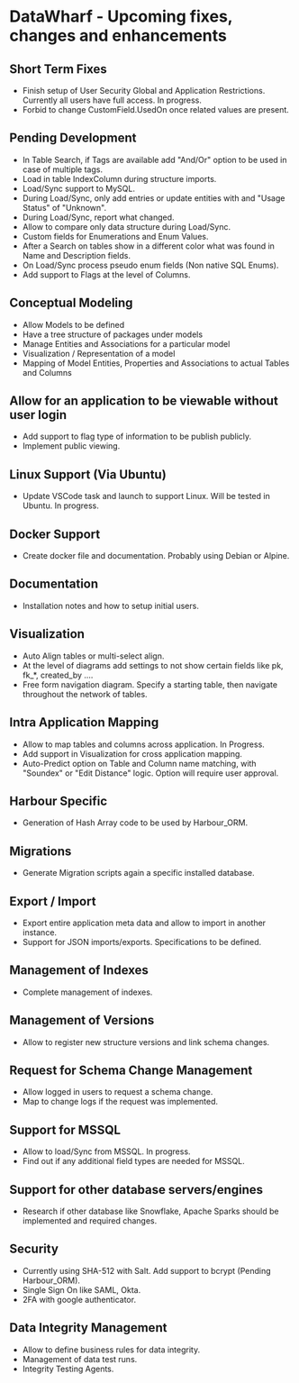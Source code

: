 # DataWharf - Upcoming fixes, changes and enhancements

## Short Term Fixes
- Finish setup of User Security Global and Application Restrictions. Currently all users have full access. In progress.
- Forbid to change CustomField.UsedOn once related values are present.

## Pending Development
- In Table Search, if Tags are available add "And/Or" option to be used in case of multiple tags.
- Load in table IndexColumn during structure imports.
- Load/Sync support to MySQL.
- During Load/Sync, only add entries or update entities with and "Usage Status" of "Unknown".
- During Load/Sync, report what changed.
- Allow to compare only data structure during Load/Sync.
- Custom fields for Enumerations and Enum Values.
- After a Search on tables show in a different color what was found in Name and Description fields.
- On Load/Sync process pseudo enum fields (Non native SQL Enums).
- Add support to Flags at the level of Columns.

## Conceptual Modeling
- Allow Models to be defined
- Have a tree structure of packages under models
- Manage Entities and Associations for a particular model
- Visualization / Representation of a model
- Mapping of Model Entities, Properties and Associations to actual Tables and Columns

## Allow for an application to be viewable without user login
- Add support to flag type of information to be publish publicly.
- Implement public viewing.

## Linux Support (Via Ubuntu)
- Update VSCode task and launch to support Linux. Will be tested in Ubuntu. In progress.

## Docker Support
- Create docker file and documentation. Probably using Debian or Alpine.

## Documentation
- Installation notes and how to setup initial users.

## Visualization
- Auto Align tables or multi-select align.
- At the level of diagrams add settings to not show certain fields like pk, fk_*, created_by ....
- Free form navigation diagram. Specify a starting table, then navigate throughout the network of tables.

## Intra Application Mapping
- Allow to map tables and columns across application. In Progress.
- Add support in Visualization for cross application mapping.
- Auto-Predict option on Table and Column name matching, with "Soundex" or "Edit Distance" logic. Option will require user approval.

## Harbour Specific
- Generation of Hash Array code to be used by Harbour_ORM.

## Migrations
- Generate Migration scripts again a specific installed database.

## Export / Import
- Export entire application meta data and allow to import in another instance.
- Support for JSON imports/exports. Specifications to be defined.

## Management of Indexes
- Complete management of indexes.

## Management of Versions
- Allow to register new structure versions and link schema changes.

## Request for Schema Change Management
- Allow logged in users to request a schema change. 
- Map to change logs if the request was implemented.

## Support for MSSQL
- Allow to load/Sync from MSSQL. In progress.
- Find out if any additional field types are needed for MSSQL.

## Support for other database servers/engines
- Research if other database like Snowflake, Apache Sparks should be implemented and required changes.

## Security
- Currently using SHA-512 with Salt. Add support to bcrypt (Pending Harbour_ORM).
- Single Sign On like SAML, Okta.
- 2FA with google authenticator.

## Data Integrity Management
- Allow to define business rules for data integrity.
- Management of data test runs.
- Integrity Testing Agents.
